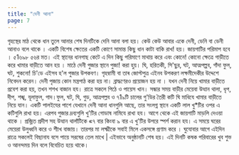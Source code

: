 ```yaml
---
title: "দেনী আনা"
page: 7
---
```

গৃহস্থের মাঠ থেকে ধান তুলে আনার শেষ দিনটিকে দেনি আনা বলা হয়। কেউ কেউ আবার একে দেনী, ডেনি বা ডেনী আনাও বলে থাকে । একটি বিশেষ ক্ষেতের একটি কোণে সামান্ত কিছু ধান কাটা বাকি রাখ! হয়। জায়গাটির পরিমাপ হবে । ৫1৬৯৮ ৫৬র মত। এই স্থানের ধানগাছ কেটে এ দিন কিছু পরিমাণে মাথায় করে এবং কোনে! কোনো ক্ষেত্রে গাড়ীতে করে খামার বাড়ীতে আন হয় । মাঠে দেনী পুজার স্থানে পুজা! করা হুয়। ঘি, হরিতকী, সি'ছুর, ঘট, আত্মপল্পব, গাঁদা ফুল, ঘট, শুকনো! চি'ডে এইসব হ'ল পুজার উপকবণ। গৃহম্বামী বা তাৰ জোগ্টপুত্র এইনব উপকরণ লক্ষমীদেকীর উদ্দেশে নিবেদন করেন। দেনী পৃজায় কোন মন্ত্রপাঠ করা হয় না। ব্রাদ্ধণেরও প্রয়োজন হয় না । যখন দেনী নিয়ে খামার বাড়ীতে প্রবেশ করা হয়, তখন শশখ বাজান হয। রাত্রে সকলে পিঠে ও পায়েস খান। সন্ধার সময় বাড়ীর মেয়েবা উত্থান থালা, ধৃপ, দীপ, শঙ্খ, যূলাফুল, গাদ।ফুল, ঘট, ঘি, গুড, আত্রপল্লব ও ৭1৯টি চালের গু'ডির তৈরী কটি ঘি মাধিযে খামার বাড়ীতে নিয়ে যান। একটি পালইযের পাশে যেখানে দেনী আনা ধানগুলি আছে, তার সংলগ্ন স্থানে একটি লাল খু*টির ওপর এ কটিগুলি রাখা হয়। এরপব পুজার দ্রব্যগুলি খু'টির গোডাষ নামিযে রাখা হয। আগে থেকে এই জায়গাটি মাড়লি দেওয়া থাকে । প্রজ্লিত প্রদীপ সহ উত্থান থালাঁটিকে «৭ বার কিংবা ৯ বার এ খু'টির উপরে স্পর্শ করান হয। এ সময়ে ঘরের মেয়েরা উলুধ্বনি করে ও শীাখ বাজায়। তারপর মা লক্ষ্মীকে সবাই মিলে একসঙ্গে প্রণাম করে । ঘুযোবার আগে এইদিন রাত্রে সকলেই বিছানায বসে পায়ে সরষের তেল মাখে | এইভাবে অনুষ্ঠানটি শেষ হয়। এই দিনটি কষক পরিবারের খুব শুভ ও আনন্দময় দিন বলে বিবেচিত
হয়ে থাকে।

